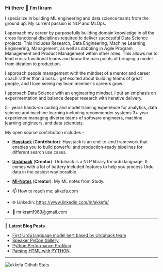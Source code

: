 ### Hi there 👋 I’m Ikram

I specialize in building ML engineering and data science teams from the ground up. My current passion is NLP and MLOps. 

I approach my career by purposefully building domain knowledge in all the cross functional disciplines required to deliver successful Data Science projects. This includes Research, Data Engineering, Machine Learning Engineering, Management, as well as dabbling in Agile Program Management and Product Management within other roles. This allows me to lead cross-functional teams and know the pain points of bringing a model from ideation to production.

I approach people management with the mindset of a mentor and career coach rather than a boss. I get excited about building teams of great people, and I love seeing my team member's careers grow!

I approach Data Science with an engineering mindset. I put an emphasis on experimentation and balance deeper research with iterative delivery. 

5+ years hands-on coding and model training experience for analytics, data science and machine learning including recommender systems
3+ year experience managing diverse teams of software engineers, machine learning engineers, and data scientists.


My open source contribution includes -

- [**Haystack**](https://github.com/deepset-ai/haystack) (**Contributor**): Haystack is an end-to-end framework that enables you to build powerful and production-ready pipelines for different search use cases.
- [**Urduhack**](https://github.com/urduhack/urduhack) (**Creator**): Urduhack is a NLP library for urdu language. It comes with a lot of battery included features to help you process Urdu data in the easiest way possible.
- [**Ml-Notes**](https://ml-notes.akkefa.com/) (**Creator**): My ML notes from Study.
- 📫 How to reach me: akkefa.com

- 🌐 LinkedIn: https://www.linkedin.com/in/akkefa/

- 📧 mrikram1989@gmail.com

---

📕 **Latest Blog Posts**
<!-- BLOG-POST-LIST:START -->
- [First Urdu language model bert based by Urduhack team](https://akkefa.github.io/blog/posts/2020/08/urdu-language-model-bert-based-by-urduhack-team/)
- [Speaker PyCon Gallery](https://akkefa.github.io/blog/posts/2018/04/pycon/)
- [Python Performance Profiling](https://akkefa.github.io/blog/posts/2018/08/python-performance-profiling/)
- [Parsing HTML with PYTHON](https://akkefa.github.io/blog/posts/2017/01/parsing-html-with-python/)
<!-- BLOG-POST-LIST:END -->

---

<img align="left" alt="akkefa Github Stats" src="https://github-readme-stats.vercel.app/api?username=akkefa&show_icons=true&hide_border=true" />
